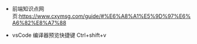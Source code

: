 - 前端知识点网页:https://www.cxymsg.com/guide/#%E6%A8%A1%E5%9D%97%E6%A6%82%E8%A7%88

* vsCode 编译器预览快捷键 Ctrl+shift+v
